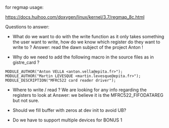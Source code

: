 for regmap usage:

https://docs.huihoo.com/doxygen/linux/kernel/3.7/regmap_8c.html

Questions to answer:

- What do we want to do with the write function as it only takes something the user want to write, how do we know which register do they want to write to ?
  Answer: read the dawn subject of the project Anton !

- Why do we need to add the following macro in the source files as in gistre_card ?

```
MODULE_AUTHOR("Anton VELLA <anton.vella@epita.fr>");
MODULE_AUTHOR("Martin LEVESQUE <martin.levesque@epita.fr>");
MODULE_DESCRIPTION("MFRC522 card reader driver");
```

- Where to write / read ? We are looking for any info regarding the registers to look at
  Answer: we believe it is the MFRC522_FIFODATAREG but not sure.

- Should we fill buffer with zeros at dev init to avoid UB?

- Do we have to support multiple devices for BONUS 1